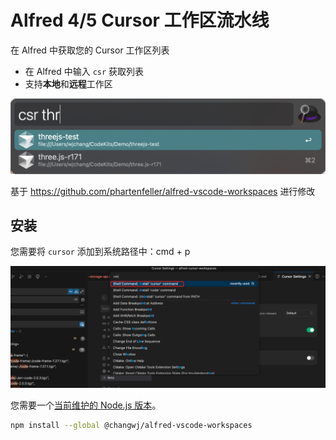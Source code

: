 # Alfred 4/5 Cursor 工作区流水线

在 Alfred 中获取您的 Cursor 工作区列表

- 在 Alfred 中输入 `csr` 获取列表
- 支持**本地**和**远程**工作区

![](assets/workflow-usage.png)

基于 https://github.com/phartenfeller/alfred-vscode-workspaces 进行修改


## 安装

您需要将 `cursor` 添加到系统路径中：cmd + p

![](assets/image.png)

您需要一个[当前维护的 Node.js 版本](https://nodejs.org/en/about/previous-releases)。

```bash
npm install --global @changwj/alfred-vscode-workspaces
``` 
